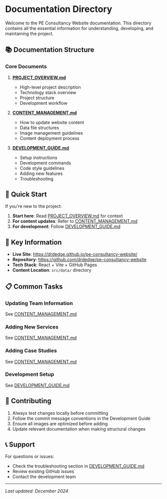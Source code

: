 # Documentation Directory

Welcome to the PE Consultancy Website documentation. This directory contains all the essential information for understanding, developing, and maintaining the project.

## 📚 Documentation Structure

### Core Documents

1. **[PROJECT_OVERVIEW.md](./PROJECT_OVERVIEW.md)**
   - High-level project description
   - Technology stack overview
   - Project structure
   - Development workflow

2. **[CONTENT_MANAGEMENT.md](./CONTENT_MANAGEMENT.md)**
   - How to update website content
   - Data file structures
   - Image management guidelines
   - Content deployment process

3. **[DEVELOPMENT_GUIDE.md](./DEVELOPMENT_GUIDE.md)**
   - Setup instructions
   - Development commands
   - Code style guidelines
   - Adding new features
   - Troubleshooting

## 🚀 Quick Start

If you're new to the project:

1. **Start here**: Read [PROJECT_OVERVIEW.md](./PROJECT_OVERVIEW.md) for context
2. **For content updates**: Refer to [CONTENT_MANAGEMENT.md](./CONTENT_MANAGEMENT.md)
3. **For development**: Follow [DEVELOPMENT_GUIDE.md](./DEVELOPMENT_GUIDE.md)

## 🔑 Key Information

- **Live Site**: https://drdedge.github.io/pe-consultancy-website/
- **Repository**: https://github.com/drdedge/pe-consultancy-website
- **Tech Stack**: React + Vite + GitHub Pages
- **Content Location**: `src/data/` directory

## 📋 Common Tasks

### Updating Team Information
See [CONTENT_MANAGEMENT.md](./CONTENT_MANAGEMENT.md#1-team-data-srcdatateamjs)

### Adding New Services
See [CONTENT_MANAGEMENT.md](./CONTENT_MANAGEMENT.md#2-services-data-srcdataservicesjs)

### Adding Case Studies
See [CONTENT_MANAGEMENT.md](./CONTENT_MANAGEMENT.md#3-portfolio-data-srcdataportfoliojs)

### Development Setup
See [DEVELOPMENT_GUIDE.md](./DEVELOPMENT_GUIDE.md#getting-started)

## 🤝 Contributing

1. Always test changes locally before committing
2. Follow the commit message conventions in the Development Guide
3. Ensure all images are optimized before adding
4. Update relevant documentation when making structural changes

## 📞 Support

For questions or issues:
- Check the troubleshooting section in [DEVELOPMENT_GUIDE.md](./DEVELOPMENT_GUIDE.md#troubleshooting)
- Review existing GitHub issues
- Contact the development team

---

*Last updated: December 2024*